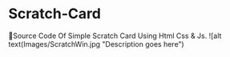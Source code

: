 # Scratch-Card
📍Source Code Of Simple Scratch Card Using Html Css &amp; Js. 
![alt text(Images/ScratchWin.jpg "Description goes here")
